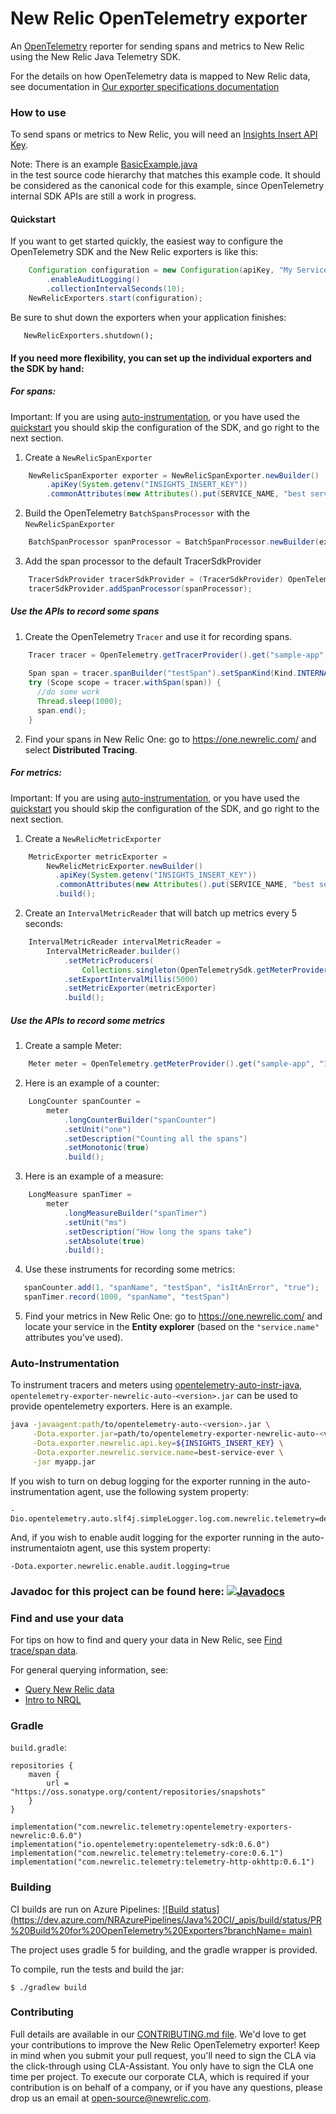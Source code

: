 # New Relic OpenTelemetry exporter
An [OpenTelemetry](https://github.com/open-telemetry/opentelemetry-java) reporter for sending spans and metrics
to New Relic using the New Relic Java Telemetry SDK.

For the details on how OpenTelemetry data is mapped to New Relic data, see documentation in
[Our exporter specifications documentation](https://github.com/newrelic/newrelic-exporter-specs)

### How to use

To send spans or metrics to New Relic, you will need an [Insights Insert API Key](https://docs.newrelic.com/docs/insights/insights-data-sources/custom-data/introduction-event-api#).

Note: There is an example [BasicExample.java](opentelemetry-exporters-newrelic/src/test/java/com/newrelic/telemetry/opentelemetry/examples/BasicExample.java)  
in the test source code hierarchy that matches this example code. It should be considered as the canonical code for this example, since OpenTelemetry internal SDK APIs are still a work in progress.

#### Quickstart
If you want to get started quickly, the easiest way to configure the OpenTelemetry SDK and the
New Relic exporters is like this:

```java
    Configuration configuration = new Configuration(apiKey, "My Service Name")
        .enableAuditLogging()
        .collectionIntervalSeconds(10);
    NewRelicExporters.start(configuration);
```

Be sure to shut down the exporters when your application finishes:

```
   NewRelicExporters.shutdown();
```

#### If you need more flexibility, you can set up the individual exporters and the SDK by hand:

##### For spans:

Important: If you are using [auto-instrumentation](#auto-instrumentation), or you have used the
[quickstart](#quickstart) you should skip the configuration of the SDK, and go right to the next
section.

1. Create a `NewRelicSpanExporter`
```java
    NewRelicSpanExporter exporter = NewRelicSpanExporter.newBuilder()
        .apiKey(System.getenv("INSIGHTS_INSERT_KEY"))
        .commonAttributes(new Attributes().put(SERVICE_NAME, "best service ever")).build();
```

2. Build the OpenTelemetry `BatchSpansProcessor` with the `NewRelicSpanExporter` 
```java
    BatchSpanProcessor spanProcessor = BatchSpanProcessor.newBuilder(exporter).build();
```

3. Add the span processor to the default TracerSdkProvider
```java
    TracerSdkProvider tracerSdkProvider = (TracerSdkProvider) OpenTelemetry.getTracerProvider();
    tracerSdkProvider.addSpanProcessor(spanProcessor);
```

##### Use the APIs to record some spans

1. Create the OpenTelemetry `Tracer` and use it for recording spans.
```java
    Tracer tracer = OpenTelemetry.getTracerProvider().get("sample-app", "1.0");
    
    Span span = tracer.spanBuilder("testSpan").setSpanKind(Kind.INTERNAL).startSpan();
    try (Scope scope = tracer.withSpan(span)) {
      //do some work
      Thread.sleep(1000);
      span.end();
    }
```

2. Find your spans in New Relic One: go to https://one.newrelic.com/ and select **Distributed Tracing**.

##### For metrics:

Important: If you are using [auto-instrumentation](#auto-instrumentation), or you have used the
[quickstart](#quickstart) you should skip the configuration of the SDK, and go right to the next
section.

1. Create a `NewRelicMetricExporter`

```java
    MetricExporter metricExporter =
        NewRelicMetricExporter.newBuilder()
          .apiKey(System.getenv("INSIGHTS_INSERT_KEY"))
          .commonAttributes(new Attributes().put(SERVICE_NAME, "best service ever"))
          .build();
```

2. Create an `IntervalMetricReader` that will batch up metrics every 5 seconds:

```java
    IntervalMetricReader intervalMetricReader =
        IntervalMetricReader.builder()
            .setMetricProducers(
                Collections.singleton(OpenTelemetrySdk.getMeterProvider().getMetricProducer()))
            .setExportIntervalMillis(5000)
            .setMetricExporter(metricExporter)
            .build();
```

##### Use the APIs to record some metrics

1. Create a sample Meter:

```java
    Meter meter = OpenTelemetry.getMeterProvider().get("sample-app", "1.0");
```

2. Here is an example of a counter:

```java
    LongCounter spanCounter =
        meter
            .longCounterBuilder("spanCounter")
            .setUnit("one")
            .setDescription("Counting all the spans")
            .setMonotonic(true)
            .build();
```

3. Here is an example of a measure:

```java
    LongMeasure spanTimer =
        meter
            .longMeasureBuilder("spanTimer")
            .setUnit("ms")
            .setDescription("How long the spans take")
            .setAbsolute(true)
            .build();
```

4. Use these instruments for recording some metrics:

```java
   spanCounter.add(1, "spanName", "testSpan", "isItAnError", "true");
   spanTimer.record(1000, "spanName", "testSpan")
```

5. Find your metrics in New Relic One: go to https://one.newrelic.com/ and locate your service
in the **Entity explorer** (based on the `"service.name"` attributes you've used).

### Auto-Instrumentation

To instrument tracers and meters using [opentelemetry-auto-instr-java](https://github.com/open-telemetry/opentelemetry-auto-instr-java),
`opentelemetry-exporter-newrelic-auto-<version>.jar` can be used to provide opentelemetry exporters. Here is an example.

```bash
java -javaagent:path/to/opentelemetry-auto-<version>.jar \
     -Dota.exporter.jar=path/to/opentelemetry-exporter-newrelic-auto-<version>.jar \
     -Dota.exporter.newrelic.api.key=${INSIGHTS_INSERT_KEY} \
     -Dota.exporter.newrelic.service.name=best-service-ever \
     -jar myapp.jar
```

If you wish to turn on debug logging for the exporter running in the auto-instrumentation agent, use the following system property:
```
-Dio.opentelemetry.auto.slf4j.simpleLogger.log.com.newrelic.telemetry=debug
```

And, if you wish to enable audit logging for the exporter running in the auto-instrumentaiotn agent, use this system property:
```
-Dota.exporter.newrelic.enable.audit.logging=true
```

### Javadoc for this project can be found here: [![Javadocs][javadoc-image]][javadoc-url]

### Find and use your data

For tips on how to find and query your data in New Relic, see [Find trace/span data](https://docs.newrelic.com/docs/understand-dependencies/distributed-tracing/trace-api/introduction-trace-api#view-data). 

For general querying information, see:
- [Query New Relic data](https://docs.newrelic.com/docs/using-new-relic/data/understand-data/query-new-relic-data)
- [Intro to NRQL](https://docs.newrelic.com/docs/query-data/nrql-new-relic-query-language/getting-started/introduction-nrql)


### Gradle
`build.gradle`:

```
repositories {
    maven {
        url = "https://oss.sonatype.org/content/repositories/snapshots"
    }
}
```

```
implementation("com.newrelic.telemetry:opentelemetry-exporters-newrelic:0.6.0")
implementation("io.opentelemetry:opentelemetry-sdk:0.6.0")
implementation("com.newrelic.telemetry:telemetry-core:0.6.1")
implementation("com.newrelic.telemetry:telemetry-http-okhttp:0.6.1")
```

### Building
CI builds are run on Azure Pipelines:
[![Build status](https://dev.azure.com/NRAzurePipelines/Java%20CI/_apis/build/status/PR%20Build%20for%20OpenTelemetry%20Exporters?branchName=
main)](https://dev.azure.com/NRAzurePipelines/Java%20CI/_build/latest?definitionId=11&branchName=main)

The project uses gradle 5 for building, and the gradle wrapper is provided.

To compile, run the tests and build the jar:

`$ ./gradlew build`

### Contributing
Full details are available in our [CONTRIBUTING.md file](CONTRIBUTING.md). We'd love to get your contributions to improve the New Relic OpenTelemetry exporter! Keep in mind when you submit your pull request, you'll need to sign the CLA via the click-through using CLA-Assistant. You only have to sign the CLA one time per project. To execute our corporate CLA, which is required if your contribution is on behalf of a company, or if you have any questions, please drop us an email at open-source@newrelic.com.

[javadoc-image]: https://www.javadoc.io/badge/com.newrelic.telemetry/opentelemetry-exporters-newrelic.svg
[javadoc-url]: https://www.javadoc.io/doc/com.newrelic.telemetry/opentelemetry-exporters-newrelic
